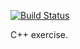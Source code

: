 [![Build Status](https://travis-ci.org/fangohr/reflecting-spheres-exercise.svg?branch=master)](https://travis-ci.org/fangohr/reflecting-spheres-exercise)

C++ exercise.
